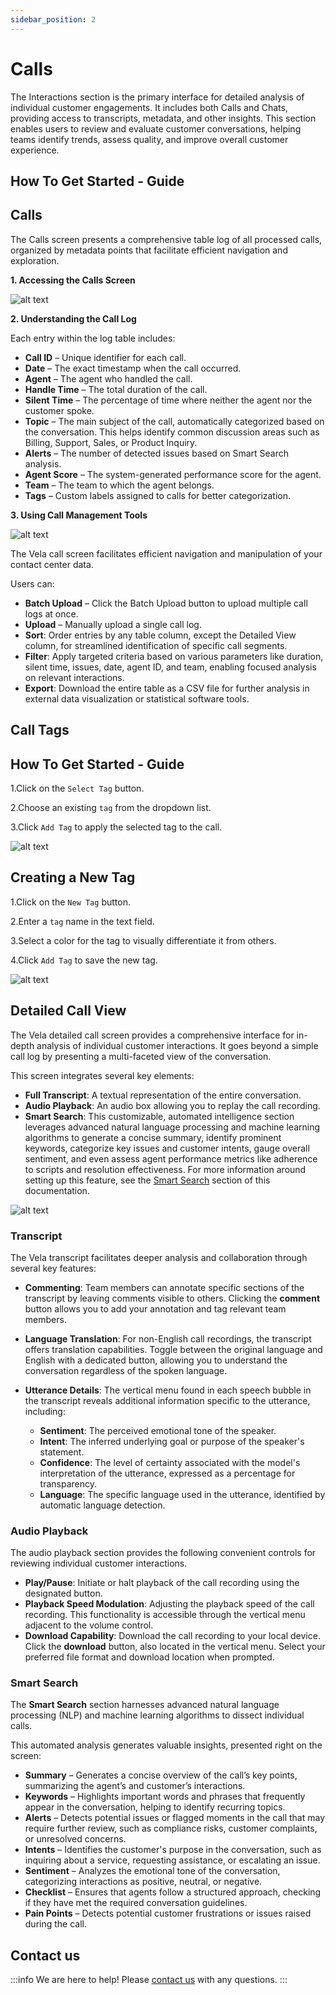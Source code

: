 ```yaml
---
sidebar_position: 2
---
```


# Calls


The Interactions section is the primary interface for detailed analysis of individual customer engagements. It includes both Calls and Chats, providing access to transcripts, metadata, and other insights. This section enables users to review and evaluate customer conversations, helping teams identify trends, assess quality, and improve overall customer experience.

## How To Get Started - Guide

## Calls

The Calls screen presents a comprehensive table log of all processed calls, organized by metadata points that facilitate efficient navigation and exploration.


 **1. Accessing the Calls Screen**

![alt text](../img/screenshots/callz.png)

**2. Understanding the Call Log**

Each entry within the log table includes: 

-  **Call ID** – Unique identifier for each call.
-  **Date** – The exact timestamp when the call occurred.
-  **Agent** – The agent who handled the call.
-  **Handle Time** – The total duration of the call.
-  **Silent Time** – The percentage of time where neither the agent nor the customer spoke.
-  **Topic** – The main subject of the call, automatically categorized based on the conversation. This helps identify common discussion areas such as Billing, Support, Sales, or Product Inquiry.
-  **Alerts** – The number of detected issues based on Smart Search analysis.
-  **Agent Score** – The system-generated performance score for the agent.
-  **Team** – The team to which the agent belongs.
-  **Tags** – Custom labels assigned to calls for better categorization.

**3. Using Call Management Tools**

![alt text](../img/screenshots/Uploadz.png)

The Vela call screen facilitates efficient navigation and manipulation of your contact center data. 

Users can:  
- **Batch Upload** – Click the Batch Upload button to upload multiple call logs at once.
- **Upload** – Manually upload a single call log.
- **Sort**: Order entries by any table column, except the Detailed View column, for streamlined identification of specific call segments. 
- **Filter**: Apply targeted criteria based on various parameters like duration, silent time, issues, date, agent ID, and team, enabling focused analysis on relevant interactions. 
- **Export**: Download the entire table as a CSV file for further analysis in external data visualization or statistical software tools. 

## Call Tags

## How To Get Started - Guide
1.Click on the `Select Tag` button.

2.Choose an existing `tag` from the dropdown list.

3.Click `Add Tag` to apply the selected tag to the call.

![alt text](../img/screenshots/call-tags.png)

## Creating a New Tag
1.Click on the `New Tag` button.

2.Enter a `tag` name in the text field.

3.Select a color for the tag to visually differentiate it from others.

4.Click `Add Tag` to save the new tag.

![alt text](../img/screenshots/Callz-%20Tages.png)

## Detailed Call View 

The Vela detailed call screen provides a comprehensive interface for in-depth analysis of individual customer interactions. It goes beyond a simple call log by presenting a multi-faceted view of the conversation. 

This screen integrates several key elements: 
- **Full Transcript**: A textual representation of the entire conversation. 
- **Audio Playback**: An audio box allowing you to replay the call recording. 
- **Smart Search**: This customizable, automated intelligence section leverages advanced natural language processing and machine learning algorithms to generate a concise summary, identify prominent keywords, categorize key issues and customer intents, gauge overall sentiment, and even assess agent performance metrics like adherence to scripts and resolution effectiveness. For more information around setting up this feature, see the [Smart Search](/docs/Smart%20Search) section of this documentation.

![alt text](../img/screenshots/Detailz-V.png)

### Transcript 

The Vela transcript facilitates deeper analysis and collaboration through several key features:

- **Commenting**: Team members can annotate specific sections of the transcript by leaving comments visible to others. Clicking the **comment** button allows you to add your annotation and tag relevant team members.  
- **Language Translation**: For non-English call recordings, the transcript offers translation capabilities. Toggle between the original language and English with a dedicated button, allowing you to understand the conversation regardless of the spoken language. 
- **Utterance Details**: The vertical menu found in each speech bubble in the transcript reveals additional information specific to the utterance, including: 

    - **Sentiment**: The perceived emotional tone of the speaker. 
    - **Intent**: The inferred underlying goal or purpose of the speaker's statement. 
    - **Confidence**: The level of certainty associated with the model's interpretation of the utterance, expressed as a percentage for transparency. 
    - **Language**: The specific language used in the utterance, identified by automatic language detection.

### Audio Playback 

The audio playback section provides the following convenient controls for reviewing individual customer interactions.

- **Play/Pause**: Initiate or halt playback of the call recording using the designated button. 
- **Playback Speed Modulation**: Adjusting the playback speed of the call recording. This functionality is accessible through the vertical menu adjacent to the volume control. 
- **Download Capability**: Download the call recording to your local device. Click the **download** button, also located in the vertical menu. Select your preferred file format and download location when prompted.

### Smart Search 

The **Smart Search** section harnesses advanced natural language processing (NLP) and machine learning algorithms to dissect individual calls.

This automated analysis generates valuable insights, presented right on the screen: 
- **Summary** – Generates a concise overview of the call’s key points, summarizing the agent’s and customer’s interactions.
- **Keywords** – Highlights important words and phrases that frequently appear in the conversation, helping to identify recurring topics.
- **Alerts** – Detects potential issues or flagged moments in the call that may require further review, such as compliance risks, customer complaints, or unresolved concerns.
- **Intents** – Identifies the customer's purpose in the conversation, such as inquiring about a service, requesting assistance, or escalating an issue.
- **Sentiment** – Analyzes the emotional tone of the conversation, categorizing interactions as positive, neutral, or negative.
- **Checklist** – Ensures that agents follow a structured approach, checking if they have met the required conversation guidelines.
- **Pain Points** – Detects potential customer frustrations or issues raised during the call.

## Contact us

:::info
We are here to help! Please [contact us](mailto:support@botlhale.ai) with any questions.
:::